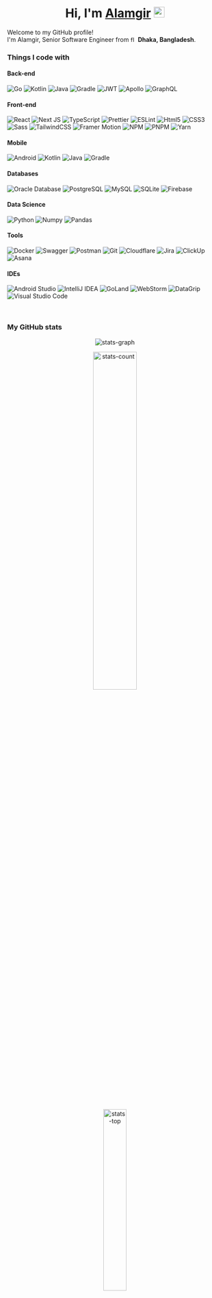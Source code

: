 <h1 align="center">Hi, I'm
  <a href="https://www.alamgir.dev">Alamgir</a>
  <img alt="waving-hand" src="https://media.giphy.com/media/hvRJCLFzcasrR4ia7z/giphy.gif" width="25px">
</h1>

<p>Welcome to my GitHub profile!
  </br>
  I'm Alamgir, Senior Software Engineer from <img alt="flag" src="https://cdn-icons-png.flaticon.com/512/197/197509.png" width="13" />
  <b>Dhaka, Bangladesh</b>.
</p>

<h3>Things I code with</h3>
<h4>Back-end</h4>
<p>
  <img alt="Go"
       src="https://img.shields.io/badge/go-%2300ADD8.svg?style=for-the-badge&logo=go&logoColor=white" />
  <img alt="Kotlin"
       src="https://img.shields.io/badge/kotlin-%237F52FF.svg?style=for-the-badge&logo=kotlin&logoColor=white" />
  <img alt="Java"
       src="https://img.shields.io/badge/java-%23F42C2F.svg?style=for-the-badge&logo=java&logoColor=white" />
  <img alt="Gradle"
       src="https://img.shields.io/badge/gradle-%2302303A.svg?style=for-the-badge&logo=gradle&logoColor=white" />
  <img alt="JWT"
       src="https://img.shields.io/badge/jwt-%23000000?style=for-the-badge&logo=json-web-tokens&logoColor=white" />
  <img alt="Apollo"
       src="https://img.shields.io/badge/apollo_graphql-%23311C87?style=for-the-badge&logo=apollo-graphql&logoColor=white" />
  <img alt="GraphQL"
       src="https://img.shields.io/badge/graphql-%23E10098?style=for-the-badge&logo=graphql&logoColor=white" />
</p>
<h4>Front-end</h4>
<p>
  <img alt="React"
       src="https://img.shields.io/badge/react-%2361DAFB.svg?style=for-the-badge&logo=react&logoColor=white" />
  <img alt="Next JS"
       src="https://img.shields.io/badge/next.js-%23000000?style=for-the-badge&logo=next.js&logoColor=white" />
  <img alt="TypeScript"
       src="https://img.shields.io/badge/typescript-%233178C6.svg?style=for-the-badge&logo=typescript&logoColor=white" />
  <img alt="Prettier"
       src="https://img.shields.io/badge/prettier-%23F7B93E?style=for-the-badge&logo=prettier&logoColor=white" />
  <img alt="ESLint"
       src="https://img.shields.io/badge/eslint-%234B32C3?style=for-the-badge&logo=eslint&logoColor=white" />
  <img alt="Html5"
       src="https://img.shields.io/badge/html5-%23E34F26?style=for-the-badge&logo=html5&logoColor=white" />
  <img alt="CSS3"
       src="https://img.shields.io/badge/css3-%231572B6?style=for-the-badge&logo=css3&logoColor=white" />
  <img alt="Sass"
       src="https://img.shields.io/badge/sass-%23CC6699?style=for-the-badge&logo=sass&logoColor=white" />
  <img alt="TailwindCSS"
       src="https://img.shields.io/badge/tailwindcss-%2306B6D4.svg?style=for-the-badge&logo=tailwind-css&logoColor=white" />
  <img alt="Framer Motion"
       src="https://img.shields.io/badge/framer_motion-%230055FF.svg?style=for-the-badge&logo=framer&logoColor=white" />
  <img alt="NPM"
       src="https://img.shields.io/badge/npm-%23CB3837?style=for-the-badge&logo=npm&logoColor=white" />
  <img alt="PNPM"
       src="https://img.shields.io/badge/pnpm-%23F69220?style=for-the-badge&logo=pnpm&logoColor=white" />
  <img alt="Yarn"
       src="https://img.shields.io/badge/yarn-%232C8EBB.svg?style=for-the-badge&logo=yarn&logoColor=white" />
</p>
<h4>Mobile</h4>
<p>
  <img alt="Android"
       src="https://img.shields.io/badge/android-%233DDC84?style=for-the-badge&logo=android&logoColor=white" />
  <img alt="Kotlin"
       src="https://img.shields.io/badge/kotlin-%237F52FF.svg?style=for-the-badge&logo=kotlin&logoColor=white" />
  <img alt="Java"
       src="https://img.shields.io/badge/java-%23F42C2F.svg?style=for-the-badge&logo=java&logoColor=white" />
  <img alt="Gradle"
       src="https://img.shields.io/badge/gradle-%2302303A.svg?style=for-the-badge&logo=gradle&logoColor=white" />
</p>
<h4>Databases</h4>
<p>
  <img alt="Oracle Database"
       src="https://img.shields.io/badge/oracle-%23F80000.svg?style=for-the-badge&logo=oracle&logoColor=white" />
  <img alt="PostgreSQL"
       src="https://img.shields.io/badge/postgresql-%234169E1.svg?style=for-the-badge&logo=postgresql&logoColor=white" />
  <img alt="MySQL"
       src="https://img.shields.io/badge/mysql-%234479A1.svg?style=for-the-badge&logo=mysql&logoColor=white" />
  <img alt="SQLite"
       src="https://img.shields.io/badge/sqlite-%23003B57.svg?style=for-the-badge&logo=sqlite&logoColor=white" />
  <img alt="Firebase"
       src="https://img.shields.io/badge/firebase-%23FFCA28.svg?style=for-the-badge&logo=firebase&logoColor=white" />
</p>
<h4>Data Science</h4>
<p>
  <img alt="Python"
       src="https://img.shields.io/badge/python-%233776AB?style=for-the-badge&logo=python&logoColor=white" />
  <img alt="Numpy"
       src="https://img.shields.io/badge/numpy-%23013243?style=for-the-badge&logo=numpy&logoColor=white" />
  <img alt="Pandas"
       src="https://img.shields.io/badge/pandas-%23150458?style=for-the-badge&logo=pandas&logoColor=white" />
</p>
<h4>Tools</h4>
<p>
  <img alt="Docker"
       src="https://img.shields.io/badge/docker-%232496ED?style=for-the-badge&logo=docker&logoColor=white" />
  <img alt="Swagger"
       src="https://img.shields.io/badge/swagger-%2385EA2D?style=for-the-badge&logo=swagger&logoColor=white" />
  <img alt="Postman"
       src="https://img.shields.io/badge/postman-%23FF6C37?style=for-the-badge&logo=postman&logoColor=white" />
  <img alt="Git"
       src="https://img.shields.io/badge/git-%23F05032?style=for-the-badge&logo=git&logoColor=white" />
  <img alt="Cloudflare"
       src="https://img.shields.io/badge/cloudflare-%23F38020.svg?style=for-the-badge&logo=cloudflare&logoColor=white" />
  <img alt="Jira"
       src="https://img.shields.io/badge/jira-%230052CC.svg?style=for-the-badge&logo=jira&logoColor=white" />
  <img alt="ClickUp"
       src="https://img.shields.io/badge/clickup-%237B68EE.svg?style=for-the-badge&logo=clickup&logoColor=white" />
  <img alt="Asana"
       src="https://img.shields.io/badge/asana-%23273347.svg?style=for-the-badge&logo=asana&logoColor=white" />
</p>
<h4>IDEs</h4>
<p>
  <img alt="Android Studio"
       src="https://img.shields.io/badge/android_studio-%233DDC84.svg?style=for-the-badge&logo=android-studio&logoColor=white" />
  <img alt="IntelliJ IDEA"
       src="https://img.shields.io/badge/intellij_idea-%23000000.svg?style=for-the-badge&logo=intellij-idea&logoColor=white" />
  <img alt="GoLand"
       src="https://img.shields.io/badge/goland-%23000000?style=for-the-badge&logo=goland&logoColor=white" />
  <img alt="WebStorm"
       src="https://img.shields.io/badge/webstorm-%23000000?style=for-the-badge&logo=webstorm&logoColor=white" />
  <img alt="DataGrip"
       src="https://img.shields.io/badge/datagrip-%23000000?style=for-the-badge&logo=datagrip&logoColor=white" />
  <img alt="Visual Studio Code"
       src="https://img.shields.io/badge/visual_studio_code-%23007ACC.svg?style=for-the-badge&logo=visual-studio-code&logoColor=white" />
</p>
&nbsp;

<h3>My GitHub stats</h3>
<p align="center">
  <img alt="stats-graph"
       src="https://github-readme-activity-graph.cyclic.app/graph?username=iam-alamgir&custom_title=Alamgir%27s%20activity%20graph&theme=gotham"/>
</p>
<p align="center">
  <img alt="stats-count"
       src="https://github-readme-stats.vercel.app/api?username=iam-alamgir&show_icons=true&theme=gotham&hide=prs"
       width="45%" />
</p>
<p align="center">
  <img alt="stats-top"
       src="https://github-readme-stats.vercel.app/api/top-langs/?username=iam-alamgir&layout=compact&theme=gotham"
       width="33%" />
</p>
&nbsp;

<h3>Where to find me</h3>
<p>
  <a href="https://github.com/iam-alamgir" target="_blank">
    <img alt="Github"
         src="https://img.shields.io/badge/GitHub-%23181717.svg?&style=for-the-badge&logo=Github&logoColor=white" />
  </a>
  <a href="https://www.linkedin.com/in/iam-alamgir" target="_blank">
    <img alt="LinkedIn"
         src="https://img.shields.io/badge/linkedin-%230A66C2.svg?&style=for-the-badge&logo=linkedin&logoColor=white" />
  </a>
</p>

------------
<p align="center">
  Last refresh: Monday, June 26, 7:47 AM GMT+6
  <br />
</p>

<p align="center">
  <img alt="build" src="https://github.com/iam-alamgir/iam-alamgir/workflows/README%20build/badge.svg" />
  <img alt="Stars" src="https://img.shields.io/github/stars/iam-alamgir/iam-alamgir?style=flat&labelColor=343b41" />
  <img alt="Forks" src="https://img.shields.io/github/forks/iam-alamgir/iam-alamgir?style=flat&labelColor=343b41" />
  <img alt="Visitors" src="https://pageview.vercel.app/?github_user=iam-alamgir" />
</p>
